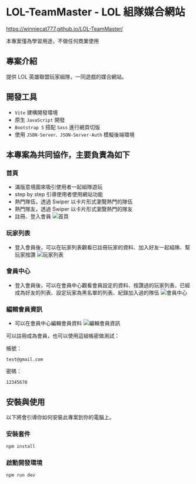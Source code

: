# LOL-TeamMaster - LOL 組隊媒合網站

https://winniecat777.github.io/LOL-TeamMaster/

本專案僅為學習用途，不做任何商業使用

## 專案介紹

提供 LOL 英雄聯盟玩家組隊，一同遊戲的媒合網站。

## 開發工具

- `Vite` 建構開發環境
- 原生 `JavaScript` 開發
- `Bootstrap 5` 搭配 `Sass` 進行網頁切版
- 使用 `JSON-Server、JSON-Server-Auth` 模擬後端環境

## 本專案為共同協作，主要負責為如下

### 首頁

- 滿版意境圖來吸引使用者一起組隊遊玩
- step by step 引導使用者使用網站功能
- 熱門隊伍，透過 Swiper 以卡片形式瀏覽熱門的隊伍
- 熱門隊友，透過 Swiper 以卡片形式瀏覽熱門的隊友
- 註冊、登入會員
  ![首頁](https://i.imgur.com/v3527qF.png)

### 玩家列表

- 登入會員後，可以在玩家列表觀看已註冊玩家的資料、加入好友一起組隊、幫玩家按讚
  ![玩家列表](https://i.imgur.com/TzWd80M.png)

### 會員中心

- 登入會員後，可以在會員中心觀看會員設定的資料、按讚過的玩家列表、已經成為好友的列表、設定玩家為黑名單的列表、紀錄加入過的隊伍
  ![會員中心](https://i.imgur.com/ykXh9A8.png)

### 編輯會員資訊

- 可以在會員中心編輯會員資料
  ![編輯會員資訊](https://i.imgur.com/GUUGR92.png)

可以註冊成為會員，也可以使用這組帳密做測試：

帳號：

```
test@gmail.com
```

密碼：

```
12345678
```

## 安裝與使用

以下將會引導你如何安裝此專案到你的電腦上。

### 安裝套件

```bash
npm install
```

### 啟動開發環境

```bash
npm run dev
```
